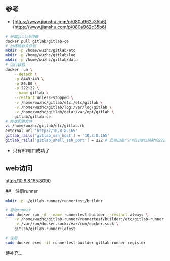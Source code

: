 ## 参考
- [https://www.jianshu.com/p/080a962c35b6](https://www.jianshu.com/p/080a962c35b6)

```bash
# 获取gitlab镜像
docker pull gitlab/gitlab-ce
# 创建映射文件假
mkdir -p /home/wuzhc/gitlab/etc
mkdir -p /home/wuzhc/gitlab/log
mkdir -p /home/wuzhc/gitlab/data
# 运行容器
docker run \
    --detach \
    -p 8443:443 \
    -p 80:80 \
    -p 222:22 \
    --name gitlab \
    --restart unless-stopped \
    -v /home/wuzhc/gitlab/etc:/etc/gitlab \
    -v /home/wuzhc/gitlab/log:/var/log/gitlab \
    -v /home/wuzhc/gitlab/data:/var/opt/gitlab \
    gitlab/gitlab-ce
# 修改配置文件
vi /home/wuzhc/gitlab/etc/gitlab.rb
external_url 'http://10.8.8.165'
gitlab_rails['gitlab_ssh_host'] = '10.8.8.165'
gitlab_rails['gitlab_shell_ssh_port'] = 222 # 此端口是run时22端口映射的222端口
```
- 只有80端口成功了

## web访问
http://10.8.8.165:8090

##　注册runner
```bash
mkdir -p ~/gitlab-runner/runnertest/builder

# 启动runner
sudo docker run -d --name runnertest-builder --restart always \
	-v /home/wuzhc/gitlab-runner/runnertest/builder:/etc/gitlab-runner \
	-v /var/run/docker.sock:/var/run/docker.sock \
	gitlab/gitlab-runner:latest

# 注册
sudo docker exec -it runnertest-builder gitlab-runner register
```

待补充...